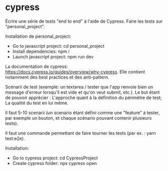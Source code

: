 # cypress 

Écrire une série de tests "end to end" à l'aide de Cypress.
Faire les tests sur "personal_project".

Installation de personal_project:
  - Go to javascript project: cd personal_project
  - Install dependencies: npm i
  - Launch javascript project: npm run dev

La documentation de cypress: https://docs.cypress.io/guides/overview/why-cypress. Elle contient notamment des best practices et des anti-pattern.


Scénarii de test (exemple: un textarea / tester que l'app renvoie bien un message d'erreur lorsqu'il est vide et qu'on veut submit, etc.). Le but étant de pouvoir apprécier :
L'approche quant à la définition du périmètre de test;
La qualité du test en lui même.

Il faut 5-10 scenarii (un scenario étant défini comme une "feature" à tester, par exemple un bouton, et chaque scénario pouvant contenir plusieurs tests).

Il faut une commande permettant de faire tourner les tests (par ex. : yarn test:e2e).


Installation:
  - Go to cypress project: cd CypressProject
  - Create cypress folder: npx cypress open
